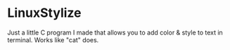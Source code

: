 # LinuxStylize
Just a little C program I made that allows you to add color &amp; style to text in terminal. Works like "cat" does.
